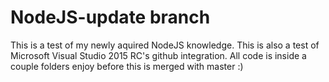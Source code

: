 # NodeJS-update branch
This is a test of my newly aquired NodeJS knowledge.
This is also a test of Microsoft Visual Studio 2015 RC's github integration.
All code is inside a couple folders enjoy before this is merged with master :)
